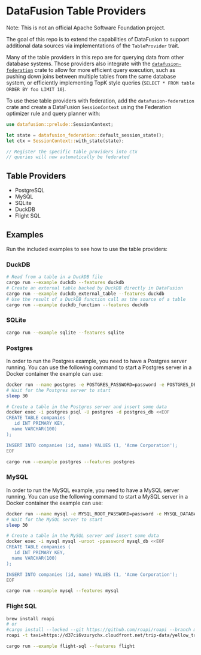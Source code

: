 # DataFusion Table Providers

Note: This is not an official Apache Software Foundation project.

The goal of this repo is to extend the capabilities of DataFusion to support additional data sources via implementations of the `TableProvider` trait.

Many of the table providers in this repo are for querying data from other database systems. Those providers also integrate with the [`datafusion-federation`](https://github.com/datafusion-contrib/datafusion-federation/) crate to allow for more efficient query execution, such as pushing down joins between multiple tables from the same database system, or efficiently implementing TopK style queries (`SELECT * FROM table ORDER BY foo LIMIT 10`).

To use these table providers with federation, add the `datafusion-federation` crate and create a DataFusion `SessionContext` using the Federation optimizer rule and query planner with:

```rust
use datafusion::prelude::SessionContext;

let state = datafusion_federation::default_session_state();
let ctx = SessionContext::with_state(state);

// Register the specific table providers into ctx
// queries will now automatically be federated
```

## Table Providers

- PostgreSQL
- MySQL
- SQLite
- DuckDB
- Flight SQL

## Examples

Run the included examples to see how to use the table providers:

### DuckDB
```bash
# Read from a table in a DuckDB file
cargo run --example duckdb --features duckdb
# Create an external table backed by DuckDB directly in DataFusion
cargo run --example duckdb_external_table --features duckdb
# Use the result of a DuckDB function call as the source of a table
cargo run --example duckdb_function --features duckdb
```

### SQLite
```bash
cargo run --example sqlite --features sqlite
```

### Postgres

In order to run the Postgres example, you need to have a Postgres server running. You can use the following command to start a Postgres server in a Docker container the example can use:

```bash
docker run --name postgres -e POSTGRES_PASSWORD=password -e POSTGRES_DB=postgres_db -p 5432:5432 -d postgres:16-alpine
# Wait for the Postgres server to start
sleep 30

# Create a table in the Postgres server and insert some data
docker exec -i postgres psql -U postgres -d postgres_db <<EOF
CREATE TABLE companies (
   id INT PRIMARY KEY,
  name VARCHAR(100)
);

INSERT INTO companies (id, name) VALUES (1, 'Acme Corporation');
EOF
```

```bash
cargo run --example postgres --features postgres
```

### MySQL

In order to run the MySQL example, you need to have a MySQL server running. You can use the following command to start a MySQL server in a Docker container the example can use:

```bash
docker run --name mysql -e MYSQL_ROOT_PASSWORD=password -e MYSQL_DATABASE=mysql_db -p 3306:3306 -d mysql:9.0
# Wait for the MySQL server to start
sleep 30

# Create a table in the MySQL server and insert some data
docker exec -i mysql mysql -uroot -ppassword mysql_db <<EOF
CREATE TABLE companies (
   id INT PRIMARY KEY,
  name VARCHAR(100)
);

INSERT INTO companies (id, name) VALUES (1, 'Acme Corporation');
EOF
```

```bash
cargo run --example mysql --features mysql
```

### Flight SQL
```bash
brew install roapi
# or
#cargo install --locked --git https://github.com/roapi/roapi --branch main --bins roapi
roapi -t taxi=https://d37ci6vzurychx.cloudfront.net/trip-data/yellow_tripdata_2024-01.parquet &

cargo run --example flight-sql --features flight
```
